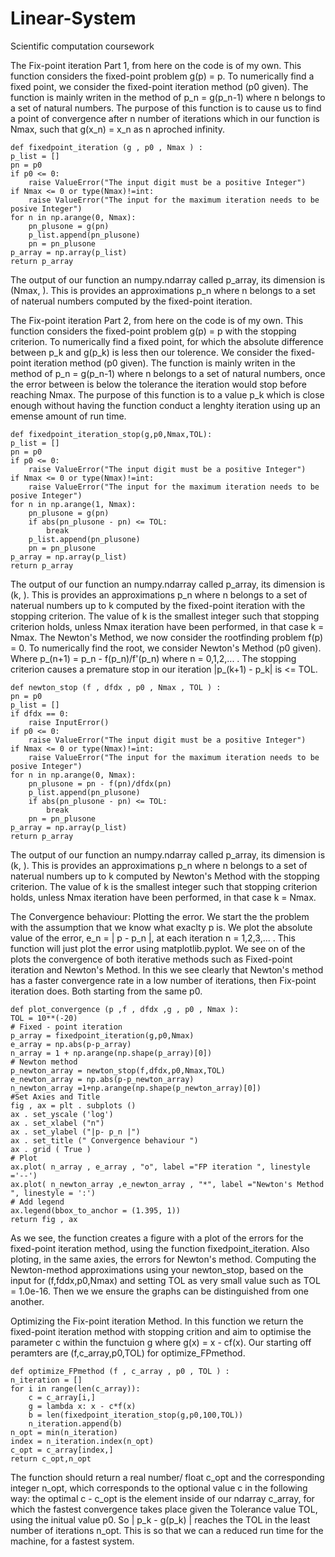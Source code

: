 # Linear-System
Scientific computation coursework
  
The Fix-point iteration Part 1, from here on the code is of my own. This function considers the fixed-point problem g(p) = p. To numerically find a fixed point, we consider the fixed-point iteration method (p0 given). The function is mainly writen in the method of p_n = g(p_n-1) where n belongs to a set of natural numbers. The purpose of this function is to cause us to find a point of convergence after n number of iterations which in our function is Nmax, such that g(x_n) = x_n as n aproched infinity.

    def fixedpoint_iteration (g , p0 , Nmax ) :
    p_list = []
    pn = p0
    if p0 <= 0:
        raise ValueError("The input digit must be a positive Integer")
    if Nmax <= 0 or type(Nmax)!=int:
        raise ValueError("The input for the maximum iteration needs to be posive Integer")
    for n in np.arange(0, Nmax):
        pn_plusone = g(pn)
        p_list.append(pn_plusone)
        pn = pn_plusone
    p_array = np.array(p_list)
    return p_array
      
  The output of our function an numpy.ndarray called p_array, its dimension is (Nmax, ). This is provides an approximations p_n where n belongs to a 
  set of naterual numbers computed by the fixed-point iteration.
  
The Fix-point iteration Part 2, from here on the code is of my own. This function considers the fixed-point problem g(p) = p with the stopping criterion. To numerically find a fixed point, for which the absolute difference between  p_k and g(p_k) is less then our tolerence. We consider the fixed-point iteration method (p0 given). The function is mainly writen in the method of p_n = g(p_n-1) where n belongs to a set of natural numbers, once the error between is below the tolerance the iteration would stop before reaching Nmax. The purpose of this function is to a value p_k which is close enough without having the function conduct a lenghty iteration using up an emense amount of run time.

    def fixedpoint_iteration_stop(g,p0,Nmax,TOL):
    p_list = []
    pn = p0
    if p0 <= 0:
        raise ValueError("The input digit must be a positive Integer")
    if Nmax <= 0 or type(Nmax)!=int:
        raise ValueError("The input for the maximum iteration needs to be posive Integer")
    for n in np.arange(1, Nmax):
        pn_plusone = g(pn)
        if abs(pn_plusone - pn) <= TOL:
            break 
        p_list.append(pn_plusone)
        pn = pn_plusone
    p_array = np.array(p_list)
    return p_array
    
  The output of our function an numpy.ndarray called p_array, its dimension is (k, ). This is provides an approximations p_n where n belongs to a 
  set of naterual numbers up to k computed by the fixed-point iteration with the stopping criterion. The value of k is the smallest integer such that stopping
  criterion holds, unless Nmax iteration have been performed, in that case k = Nmax. The Newton's Method, we now consider the rootfinding problem f(p) = 0. To
  numerically find the root, we consider Newton's Method (p0 given). Where p_(n+1) = p_n - f(p_n)/f'(p_n) where n = 0,1,2,... . The stopping criterion 
  causes a premature stop in our iteration |p_(k+1) - p_k| is <= TOL.

    def newton_stop (f , dfdx , p0 , Nmax , TOL ) :
    pn = p0
    p_list = []
    if dfdx == 0:
        raise InputError()
    if p0 <= 0:
        raise ValueError("The input digit must be a positive Integer")
    if Nmax <= 0 or type(Nmax)!=int:
        raise ValueError("The input for the maximum iteration needs to be posive Integer")
    for n in np.arange(0, Nmax):
        pn_plusone = pn - f(pn)/dfdx(pn)
        p_list.append(pn_plusone)
        if abs(pn_plusone - pn) <= TOL:
            break 
        pn = pn_plusone
    p_array = np.array(p_list)
    return p_array
    
  The output of our function an numpy.ndarray called p_array, its dimension is (k, ). This is provides an approximations p_n where n belongs to a 
  set of naterual numbers up to k computed by Newton's Method with the stopping criterion. The value of k is the smallest integer such that stopping
  criterion holds, unless Nmax iteration have been performed, in that case k = Nmax.
  
The Convergence behaviour: Plotting the error. We start the the problem with the assumption that we know what exaclty p is. We plot the absolute value of the error, 
e_n = | p - p_n |, at each iteration n = 1,2,3,... . This function will just plot the error using matplotlib.pyplot. We see on of the plots the convergence of both iterative methods such as Fixed-point iteration and Newton's Method. In this we see clearly that Newton's method has a faster convergence rate in a low number of iterations, then Fix-point iteration does. Both starting from the same p0. 

    def plot_convergence (p ,f , dfdx ,g , p0 , Nmax ):
    TOL = 10**(-20)
    # Fixed - point iteration
    p_array = fixedpoint_iteration(g,p0,Nmax)
    e_array = np.abs(p-p_array)
    n_array = 1 + np.arange(np.shape(p_array)[0])
    # Newton method
    p_newton_array = newton_stop(f,dfdx,p0,Nmax,TOL) 
    e_newton_array = np.abs(p-p_newton_array)
    n_newton_array =1+np.arange(np.shape(p_newton_array)[0])
    #Set Axies and Title
    fig , ax = plt . subplots ()
    ax . set_yscale ('log')
    ax . set_xlabel ("n")
    ax . set_ylabel ("|p- p_n |")
    ax . set_title (" Convergence behaviour ")
    ax . grid ( True )
    # Plot
    ax.plot( n_array , e_array , "o", label ="FP iteration ", linestyle ='--')
    ax.plot( n_newton_array ,e_newton_array , "*", label ="Newton's Method ", linestyle = ':')
    # Add legend
    ax.legend(bbox_to_anchor = (1.395, 1))
    return fig , ax
    
  As we see, the function creates a figure with a plot of the errors for the fixed-point iteration method, using the function fixedpoint_iteration. Also ploting,
  in the same axies, the errors for Newton's method. Computing the Newton-method approximations using your newton_stop, based on the input for (f,fddx,p0,Nmax)
  and setting TOL as very small value such as TOL = 1.0e-16. Then we we ensure the graphs can be distinguished from one another.
  
 Optimizing the Fix-point iteration Method. In this function we return the fixed-point iteration method with stopping crition and aim to optimise the parameter c
 within the functuion g where g(x) = x - cf(x). Our starting off peramters are (f,c_array,p0,TOL) for optimize_FPmethod. 
    
    def optimize_FPmethod (f , c_array , p0 , TOL ) :
    n_iteration = []
    for i in range(len(c_array)):
        c = c_array[i,]
        g = lambda x: x - c*f(x)
        b = len(fixedpoint_iteration_stop(g,p0,100,TOL))
        n_iteration.append(b)
    n_opt = min(n_iteration)
    index = n_iteration.index(n_opt) 
    c_opt = c_array[index,]
    return c_opt,n_opt
    
   The function should return a real number/ float c_opt and the corresponding integer n_opt, which corresponds to the optional value c in the following way:
   the optimal c - c_opt is the element inside of our ndarray c_array, for which the fastest convergence takes place given the Tolerance value TOL, using the 
   initual value p0. So | p_k - g(p_k) | reaches the TOL in the least number of iterations n_opt. This is so that we can a reduced run time for the machine,
   for a fastest system.
    
  
  
  
  
  
  
  
  
  
  
  
  
  
